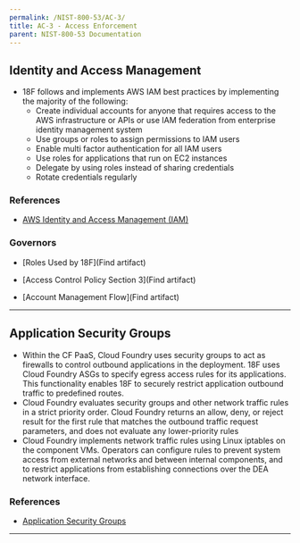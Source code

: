 ```yaml
---
permalink: /NIST-800-53/AC-3/
title: AC-3 - Access Enforcement
parent: NIST-800-53 Documentation
---
```


## Identity and Access Management
- 18F follows and implements AWS IAM  best practices by implementing the majority of the following&colon;
  - Create individual accounts for anyone that requires access to the AWS infrastructure or APIs or use IAM federation from enterprise identity management system
  - Use groups or roles to assign permissions to IAM users
  - Enable multi factor authentication for all IAM users
  - Use roles for applications that run on EC2 instances
  - Delegate by using roles instead of sharing credentials
  - Rotate credentials regularly

### References

* [AWS Identity and Access Management (IAM)](https://aws.amazon.com/iam/)

### Governors

* [Roles Used by 18F](Find artifact)

* [Access Control Policy Section 3](Find artifact)

* [Account Management Flow](Find artifact)

--------

## Application Security Groups
- Within the CF PaaS, Cloud Foundry uses security groups to act as firewalls to control outbound applications in the deployment. 18F uses Cloud Foundry ASGs to specify egress access rules for its applications. This functionality enables 18F to securely restrict application outbound traffic to predefined routes.       
- Cloud Foundry evaluates security groups and other network traffic rules in a strict priority order. Cloud Foundry returns an allow, deny, or reject result for the first rule that matches the outbound traffic request parameters, and does not evaluate any lower-priority rules
- Cloud Foundry implements network traffic rules using Linux iptables on the component VMs. Operators can configure rules to prevent system access from external networks and between internal components, and to restrict applications from establishing connections over the DEA network interface.

### References

* [Application Security Groups](http://docs.cloudfoundry.org/adminguide/app-sec-groups.html)

--------
